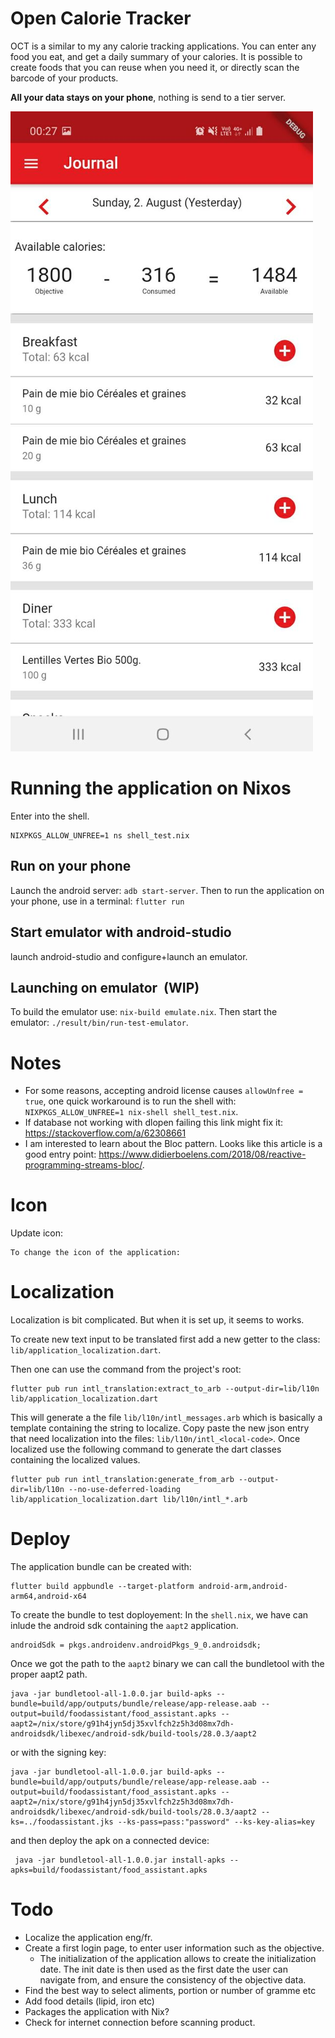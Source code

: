 # Open Calorie Tracker

OCT is a similar to my any calorie tracking applications.
You can enter any food you eat, and get a daily summary of your calories.
It is possible to create foods that you can reuse when you need it, or directly scan the barcode of your products.

**All your data stays on your phone**, nothing is send to a tier server.

![Screenshot](./img/journal_demo.jpg)

# Running the application on Nixos

Enter into the shell.

```
NIXPKGS_ALLOW_UNFREE=1 ns shell_test.nix
```

## Run on your phone

Launch the android server: `adb start-server`.
Then to run the application on your phone, use in a terminal: `flutter run`

## Start emulator with android-studio

launch android-studio and configure+launch an emulator.

## Launching on emulator  (**WIP**)

To build the emulator use: `nix-build emulate.nix`.
Then start the emulator: `./result/bin/run-test-emulator`.

# Notes

- For some reasons, accepting android license causes `allowUnfree = true`, one quick workaround is to run the shell with: `NIXPKGS_ALLOW_UNFREE=1 nix-shell shell_test.nix`.
- If database not working with dlopen failing this link might fix it: https://stackoverflow.com/a/62308661
- I am interested to learn about the Bloc pattern. Looks like this article is a good entry point: https://www.didierboelens.com/2018/08/reactive-programming-streams-bloc/.

# Icon

Update icon:

```
To change the icon of the application:
```

# Localization

Localization is bit complicated.
But when it is set up, it seems to works.

To create new text input to be translated first add a new getter to the class: `lib/application_localization.dart`.

Then one can use the command from the project's root:

```
flutter pub run intl_translation:extract_to_arb --output-dir=lib/l10n lib/application_localization.dart
```

This will generate a the file `lib/l10n/intl_messages.arb` which is basically a template containing the string to localize.
Copy paste the new json entry that need localization into the files: `lib/l10n/intl_<local-code>`.
Once localized use the following command to generate the dart classes containing the localized values.

```
flutter pub run intl_translation:generate_from_arb --output-dir=lib/l10n --no-use-deferred-loading lib/application_localization.dart lib/l10n/intl_*.arb
```

# Deploy


The application bundle can be created with:

```
flutter build appbundle --target-platform android-arm,android-arm64,android-x64
```

To create the bundle to test doployement:
In the `shell.nix`, we have can inlude the android sdk containing the `aapt2` application.

```
androidSdk = pkgs.androidenv.androidPkgs_9_0.androidsdk;
```

Once we got the path to the `aapt2` binary we can call the bundletool with the proper aapt2 path.

```
java -jar bundletool-all-1.0.0.jar build-apks --bundle=build/app/outputs/bundle/release/app-release.aab --output=build/foodassistant/food_assistant.apks --aapt2=/nix/store/g91h4jyn5dj35xvlfch2z5h3d08mx7dh-androidsdk/libexec/android-sdk/build-tools/28.0.3/aapt2
```

or with the signing key:

```
java -jar bundletool-all-1.0.0.jar build-apks --bundle=build/app/outputs/bundle/release/app-release.aab --output=build/foodassistant/food_assistant.apks --aapt2=/nix/store/g91h4jyn5dj35xvlfch2z5h3d08mx7dh-androidsdk/libexec/android-sdk/build-tools/28.0.3/aapt2 --ks=../foodassistant.jks --ks-pass=pass:"password" --ks-key-alias=key
```

and then deploy the apk on a connected device:

```
 java -jar bundletool-all-1.0.0.jar install-apks --apks=build/foodassistant/food_assistant.apks
```

# Todo

- Localize the application eng/fr.
- Create a first login page, to enter user information such as the objective.
    - The initialization of the application allows to create the initialization date.
      The init date is then used as the first date the user can navigate from, and ensure the consistency of the objective data.
- Find the best way to select aliments, portion or number of gramme etc
- Add food details (lipid, iron etc)
- Packages the application with Nix?
- Check for internet connection before scanning product.